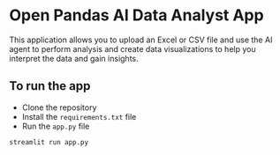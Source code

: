 
# Open Pandas AI Data Analyst App

This application allows you to upload an Excel or CSV file and use the AI agent to perform analysis and create data visualizations to help you interpret the data and gain insights.

## To run the app

- Clone the repository
- Install the `requirements.txt` file
- Run the `app.py` file

```bash
streamlit run app.py
```
